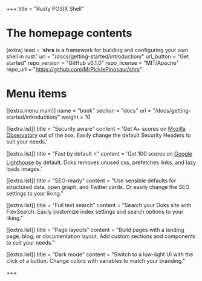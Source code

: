 +++
title = "Rusty POSIX Shell"


# The homepage contents
[extra]
lead = '<b>shrs</b> is a framework for building and configuring your own shell in rust.'
url = "/docs/getting-started/introduction/"
url_button = "Get started"
repo_version = "GitHub v0.1.0"
repo_license = "MIT/Apache"
repo_url = "https://github.com/MrPicklePinosaur/shrs"

# Menu items
[[extra.menu.main]]
name = "book"
section = "docs"
url = "/docs/getting-started/introduction/"
weight = 10

[[extra.list]]
title = "Security aware"
content = 'Get A+ scores on <a href="https://observatory.mozilla.org/analyze/adidoks.org">Mozilla Observatory</a> out of the box. Easily change the default Security Headers to suit your needs.'

[[extra.list]]
title = "Fast by default ⚡️"
content = 'Get 100 scores on <a href="https://googlechrome.github.io/lighthouse/viewer/?gist=7731347bb8ce999eff7428a8e763b637">Google Lighthouse</a> by default. Doks removes unused css, prefetches links, and lazy loads images.'

[[extra.list]]
title = "SEO-ready"
content = "Use sensible defaults for structured data, open graph, and Twitter cards. Or easily change the SEO settings to your liking."

[[extra.list]]
title = "Full text search"
content = "Search your Doks site with FlexSearch. Easily customize index settings and search options to your liking."

[[extra.list]]
title = "Page layouts"
content = "Build pages with a landing page, blog, or documentation layout. Add custom sections and components to suit your needs."

[[extra.list]]
title = "Dark mode"
content = "Switch to a low-light UI with the click of a button. Change colors with variables to match your branding."

+++
